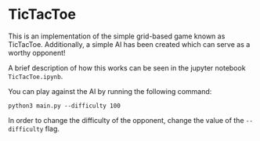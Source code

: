 # TicTacToe
This is an implementation of the simple grid-based game known as TicTacToe. Additionally, a simple AI has been created which can serve as a worthy opponent!

A brief description of how this works can be seen in the jupyter notebook `TicTacToe.ipynb`.

You can play against the AI by running the following command: 

`python3 main.py --difficulty 100`

In order to change the difficulty of the opponent, change the value of the `--difficulty` flag.
